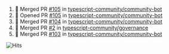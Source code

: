 <!--START_SECTION:activity-->
1. 🎉 Merged PR [#105](https://github.com/typescript-community/community-bot/pull/105) in [typescript-community/community-bot](https://github.com/typescript-community/community-bot)
2. 💪 Opened PR [#105](https://github.com/typescript-community/community-bot/pull/105) in [typescript-community/community-bot](https://github.com/typescript-community/community-bot)
3. 🎉 Merged PR [#104](https://github.com/typescript-community/community-bot/pull/104) in [typescript-community/community-bot](https://github.com/typescript-community/community-bot)
4. 🎉 Merged PR [#2](https://github.com/typescript-community/governance/pull/2) in [typescript-community/governance](https://github.com/typescript-community/governance)
5. 🎉 Merged PR [#103](https://github.com/typescript-community/community-bot/pull/103) in [typescript-community/community-bot](https://github.com/typescript-community/community-bot)
<!--END_SECTION:activity-->

![Hits](https://hitcounter.pythonanywhere.com/count/tag.svg?url=https%3A%2F%2Fgithub.com%2Frobertwestbury)
